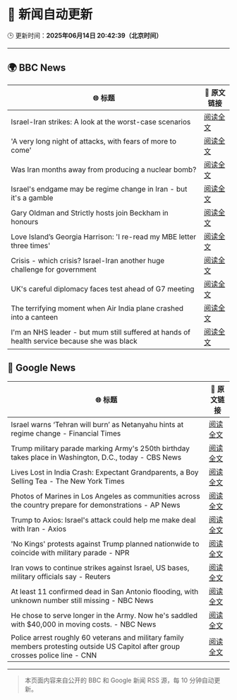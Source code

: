 # 🧠 新闻自动更新

🕒 更新时间：**2025年06月14日 20:42:39（北京时间）**

---

## 🌍 BBC News

| 🌐 标题 | 🔗 原文链接 |
|--------|-------------|
| Israel-Iran strikes: A look at the worst-case scenarios | [阅读全文](https://www.bbc.com/news/articles/c74n23y1x48o) |
| 'A very long night of attacks, with fears of more to come' | [阅读全文](https://www.bbc.com/news/videos/c3rpg2qj377o) |
| Was Iran months away from producing a nuclear bomb? | [阅读全文](https://www.bbc.com/news/articles/cn840275p5yo) |
| Israel's endgame may be regime change in Iran - but it's a gamble | [阅读全文](https://www.bbc.com/news/articles/c79e233j2gro) |
| Gary Oldman and Strictly hosts join Beckham in honours | [阅读全文](https://www.bbc.com/news/articles/cly30wpz01po) |
| Love Island’s Georgia Harrison: 'I re-read my MBE letter three times' | [阅读全文](https://www.bbc.com/news/articles/ce80rk0yw7jo) |
| Crisis - which crisis? Israel-Iran another huge challenge for government | [阅读全文](https://www.bbc.com/news/articles/c5yxn52dz5ro) |
| UK's careful diplomacy faces test ahead of G7 meeting | [阅读全文](https://www.bbc.com/news/articles/c0ln32252reo) |
| The terrifying moment when Air India plane crashed into a canteen | [阅读全文](https://www.bbc.com/news/articles/cz0dkrz1kneo) |
| I'm an NHS leader - but mum still suffered at hands of health service because she was black | [阅读全文](https://www.bbc.com/news/articles/c3v5q2n4gpxo) |

## 📰 Google News

| 🌐 标题 | 🔗 原文链接 |
|--------|-------------|
| Israel warns ‘Tehran will burn’ as Netanyahu hints at regime change - Financial Times | [阅读全文](https://news.google.com/rss/articles/CBMicEFVX3lxTE16RWtBUXJYdllJRXZoS0VhUDJ0TlpTMkh1cnBzUzJaWTN6Yjc3LXliUnkyaTVyNjd2T1B6YlBuTnBMMHRDV2pUMGRIX0RiTldIQmM1a082U01MRUlJTlFhSzlNLV9ZSUdzTzd2azVEZHI?oc=5) |
| Trump military parade marking Army's 250th birthday takes place in Washington, D.C., today - CBS News | [阅读全文](https://news.google.com/rss/articles/CBMilgFBVV95cUxNdGNGN2dqUmk2OTF2T1psVl9ZZ1AxSS1xdUh3STRjVzVSVWdadzlpbU5wWmhWR001YWpYSUU2UnhleFQycFdZWHhFeUNRbm1rLU44dXZseHV0dTNjY2JtQi1xMWN1eDE4blVNODBUNHdNa2M1N0ptS2JYdEZ3TFBOM2hpdTYxcVBLMnRoekFENjZla2xMZkE?oc=5) |
| Lives Lost in India Crash: Expectant Grandparents, a Boy Selling Tea - The New York Times | [阅读全文](https://news.google.com/rss/articles/CBMifkFVX3lxTE15a2ZxbGtWeDRWSGg2REZyM2hQMWhGU1pFUGMtNVFFVFFqbVBhSjJPVGpGTklKRG5vTG42T2d3RHJpZ2ZMRms4M0ozaG9GcUZONUlUTFp2WC03aFNIQlhFaVlHQklpMk9RaTdlbDBTblpoVGxGV0dEeHVjb2hCQQ?oc=5) |
| Photos of Marines in Los Angeles as communities across the country prepare for demonstrations - AP News | [阅读全文](https://news.google.com/rss/articles/CBMiuwFBVV95cUxObnVjRGhjTUlYc2djMGF0U0FIMzhZbHFkSjZDS0hhM1VhM0lyYXAyVExSNW1qZzVwZWNqTGNFdk45TURzNXVVUjZob0NnV3pmLVA5ZTV0WkpDbHJHcjVGLTlXNElkX29nZ3lST0NUa1hFYjlvY1hnMExBTUl0enBCV284dGRtU05tdkFoejFsYksxZHRMd0hZUDVqS3phSmtISlQzTXdud3YzWDdmbzR4UW5NNXhkeEdCZ3NF?oc=5) |
| Trump to Axios: Israel's attack could help me make deal with Iran - Axios | [阅读全文](https://news.google.com/rss/articles/CBMiekFVX3lxTE1lS0o5TkEyQk9VYnI4Q1BFS1ZTWXZnZW9LdndFQWtLMUM2MGdFOHpqbEt1bTVPY1JQQy1WYjJwaElwb1dqTUxrNG5PQWlHbmx4Y2d3MTFBWGVLWThXN0VpazhvaWpQZk9mQkpGcFdTLWpIX3NyNnpCQVFn?oc=5) |
| 'No Kings' protests against Trump planned nationwide to coincide with military parade - NPR | [阅读全文](https://news.google.com/rss/articles/CBMihAFBVV95cUxPNGlUQWlFX1JwVDZLWXFTYTd2YkJZZEdMWEFfU1F2bTVqV3ZvWnR3aDRfZDJVN3V0ZzdKaTIwaDk1ZGZxaUx1Qk1vdldlb21JOGhuek9RLUFoTU14UkhMcjZLMmhxdjJTUmE0T21RN042X2w3RXB2amdLaDdtekZpbWx3dHI?oc=5) |
| Iran vows to continue strikes against Israel, US bases, military officials say - Reuters | [阅读全文](https://news.google.com/rss/articles/CBMixgFBVV95cUxOVDZQUmpyNU0xSk42SWNWdUVES01yWlh2dFhMaWdSdktlc3U0cTljRFh5YkdILXhwUlEyeFdZcmhpT2ZNZXhnTU42RndpYUdNdEtEU1c2RGxhaW44aHhna1lBMWtCSzcyc2J6NGpldkd2b2padTMwazNOcVY3NDNpUmMzbDZrNzNBR0t2UWpoMVNqQ0N4ZFN5RHVQRmY4cHp4QXVxN2ZfTnNGaWMwMF9hUjdYQ2pHczhiaXZwbUVMSGdnMjU5TVE?oc=5) |
| At least 11 confirmed dead in San Antonio flooding, with unknown number still missing - NBC News | [阅读全文](https://news.google.com/rss/articles/CBMiugFBVV95cUxNVVBhMXZ5WTM5UjlzYkQ5eXlmcnV1MUFJYjFYTFBrRkx2aXl2ZkdLZk1aRTh1cmNlV05wS2pZbjRsV2tIa01zZUdBQzBtQXZxXzk2ZDQtQ3JJMzBrUDlDbjBtd2Z6U3pMSVVLNGR1MlpYZENScGZHSjBSOTFablRzWkVLMW85R2dJZW94RDhKUnU4ai1PNU1xeWREUmlqSkQ5enB5RDNkcGpPZk5XOVB1OGFsWENEdXhUMVHSAVZBVV95cUxNTjdBaUtVQW9PVEctSk04VmVTUVZfNldodTJlR3VTQXNJaTlWNkJZWjlxME5XRHk4UWFUdnJ0UFZ1R3pPcUVMaTBpc184dmVEZEtvbF93Zw?oc=5) |
| He chose to serve longer in the Army. Now he's saddled with $40,000 in moving costs. - NBC News | [阅读全文](https://news.google.com/rss/articles/CBMiggFBVV95cUxOZ2FadUt1NVVVSG5WdGlKQnhOWVlkQ1hUYUJSTkl5U2hBcFBhMWlLSjNGeUFXNFZYMzJNTExwQllOOHRCUWk3ZkcxZE0zSy12dlNQM1RDM3I2S2w2VEJUYUJTX09LSVVfSEZWMnB2QVhWdGRWTkpGall0M2ZYWktESG9n0gFWQVVfeXFMTU1tWDRLMWZiX0dFYXpSamlubGNZTEg0OGJFMVJYbDdZb1JKTHFVTmdRdFpPRjBSNHNySmVXQ2JDNVlxMXAyRTloQWNjeUhSQkNFeloyOHc?oc=5) |
| Police arrest roughly 60 veterans and military family members protesting outside US Capitol after group crosses police line - CNN | [阅读全文](https://news.google.com/rss/articles/CBMiekFVX3lxTE5tWm1nalp4VFk3SUQ1RU5jSWdvbjJZSGJlb3FVMV9rUGhMbVFzbUpnQk5qMHZyTVJhTHYzN3pDdHptMGVBbWJ3VmpOWkZGNUhYb1hScVBQdzcyUVc4dzJiRzVpdzEwb0FSekZUbnc3NVpMWTFDZTRwdXFn0gF_QVVfeXFMT3BaejExWDBPaFN6RGU4QjZGUGd1clVnUzFzSEV3U2pJUVlMTmlnQ09fTFF6bXFIRjNyMUhLY0RPWm85RWlHLXZjTjZpR3VBSlA2QUlyakF5N3l0WUNzQUxhNnNMTmJKakRtRXlOZ3hGNWJqeUdtNGplRkhka1hTTQ?oc=5) |

---
> 本页面内容来自公开的 BBC 和 Google 新闻 RSS 源，每 10 分钟自动更新。